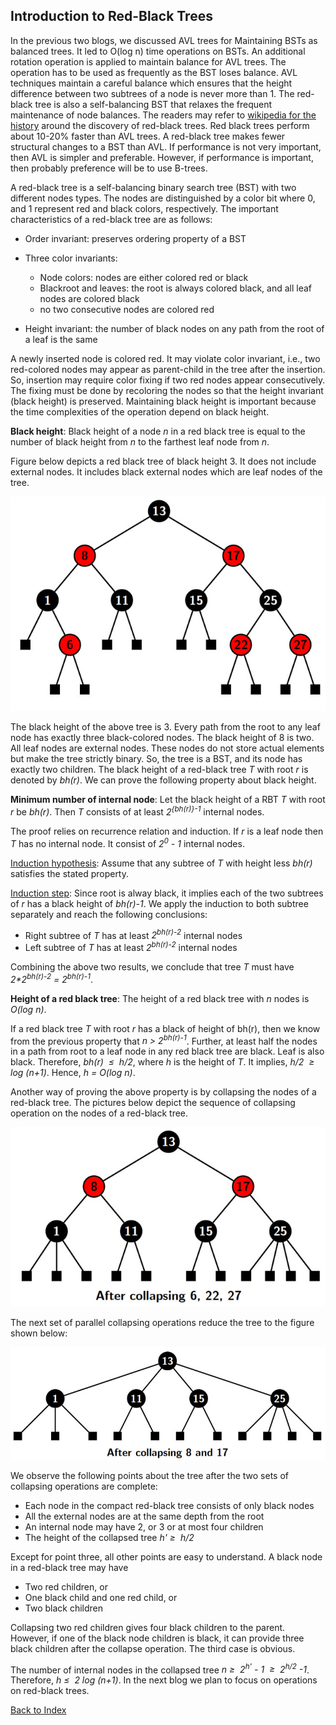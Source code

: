 ## Introduction to Red-Black Trees

In the previous two blogs, we discussed AVL trees for Maintaining BSTs as balanced trees. It led to O(log n) time operations on BSTs. 
An additional rotation operation is applied to maintain balance for AVL trees. The operation has to be used as frequently as the BST loses 
balance. AVL techniques maintain a careful balance which ensures that the height difference between two subtrees of a node is never more than 1. 
The red-black tree is also a self-balancing BST that relaxes the frequent maintenance of node balances. The readers may refer to 
[wikipedia for the history](https://en.wikipedia.org/wiki/Red%E2%80%93black_tree) around the discovery of red-black trees.
Red black trees perform about 10-20% faster than AVL trees. A red-black tree makes fewer structural changes to a BST than AVL. 
If performance is not very important, then AVL is simpler and preferable. However, if performance is important, then probably preference 
will be to use B-trees. 

A red-black tree is a self-balancing binary search tree (BST) with two different nodes types. The nodes are distinguished by a color bit where 
0, and 1 represent red and black colors, respectively. The important characteristics of a red-black tree are as follows:

- Order invariant: preserves ordering property of a BST
- Three color invariants:
     - Node colors: nodes are either colored red or black 
     - Blackroot and leaves: the root is always colored black, and all leaf nodes are colored black
     - no two consecutive nodes are colored red

- Height invariant: the number of black nodes on any path from the root of a leaf  is the same 

A newly inserted node is colored red. It may violate color invariant, i.e., two red-colored nodes may appear as parent-child in the tree after the insertion.
So, insertion may require color fixing if two red nodes appear consecutively. The fixing must be done by recoloring the nodes so that the height 
invariant (black height) is preserved. Maintaining black height is important because the time complexities of the operation depend on black height. 

<strong>Black height</strong>: Black height of a node <i>n</i> in a red black tree is equal to the number of black height from <i>n</i> to the farthest leaf 
node from <i>n</i>.

Figure below depicts a red black tree of black height 3. It does not include external nodes. It includes black external nodes which are leaf nodes of the tree.
<p align="center">
<img src="../images/redBlackTree1.jpg">
</p>
The black height of the above tree is 3. Every path from the root to any leaf node has exactly three black-colored nodes. The black height of 8 is two. All leaf nodes
are external nodes. These nodes do not store actual elements but make the tree strictly binary. So, the tree is a BST, and its node has 
exactly two children. The black height of a red-black tree <i>T</i> with root <i>r</i> is denoted by <i>bh(r)</i>. We can prove the following property about black height.

<strong>Minimum number of internal node</strong>: Let the black height of a RBT <i>T</i> with root <i>r</i> be <i>bh(r)</i>. Then <i>T</i> consists of at least 
<i>2<sup>{bh(r)}-1</sup></i> internal nodes. 

The proof relies on recurrence relation and induction. If <i>r</i> is a leaf node then <i>T</i> has no internal node. It consist of <i>2<sup>0</sup> - 1</i> 
internal nodes. 

<u>Induction hypothesis</u>: Assume that any subtree of <i>T</i> with height less <i>bh(r)</i> satisfies the stated property.

<u>Induction step</u>: Since root is alway black, it implies each of the two subtrees of <i>r</i> has a black height of <i>bh(r)-1</i>. 
We apply the induction to both subtree separately and reach the following conclusions:

- Right subtree of <i>T</i> has at least <i>2<sup>bh(r)-2</sup></i> internal nodes
- Left subtree of <i>T</i> has at least <i>2<sup>bh(r)-2</sup></i> internal nodes

Combining the above two results, we conclude that tree <i>T</i> must have <i>2*2<sup>bh(r)-2</sup> = 2<sup>bh(r)-1</sup></i>.  

<strong>Height of a red black tree</strong>:  The height of a red black tree with <i>n</i> nodes is <i>O(log n)</i>.

If a red black tree <i>T</i> with root <i>r</i> has a black of height of </i>bh(r)</i>, then we know from the previous property that <i>n > 2<sup>bh(r)-1</sup></i>. 
Further, at least half the nodes in a path from root to a leaf node in any red black tree are black. Leaf is also black. Therefore, <i>bh(r) &nbsp;&le;&nbsp; h/2</i>, where
<i>h</i> is the height of <i>T</i>. It implies, <i>h/2 &nbsp;&ge;&nbsp; log (n+1)</i>. Hence, <i>h = O(log n)</i>.

Another way of proving the above property is by collapsing the nodes of a red-black tree. The pictures below depict the sequence of collapsing operation 
on the nodes of a red-black tree.
<p align="center">
<img src="../images/redBlackTree2.jpg">
</p>
The next set of parallel collapsing operations reduce the tree to the figure shown below:
<p align="center">
<img src="../images/redBlackTree3.jpg">
</p>
We observe the following points about the tree after the two sets of collapsing operations are complete:

- Each node in the compact red-black tree consists of only black nodes 
- All the external nodes are at the same depth from the root 
- An internal node may have 2, or 3 or at most four children
- The height of the collapsed tree <i>h'&nbsp;&ge;&nbsp; h/2</i>

Except for point three, all other points are easy to understand. A black node in a red-black tree may have

- Two red children, or
- One black child and one red child, or
- Two black children

Collapsing two red children gives four black children to the parent. However, if one of the black node children is black, it can provide three black children 
after the collapse operation. The third case is obvious.

The number of internal nodes in the collapsed tree 
<i> n&nbsp;&ge;&nbsp; 2<sup>h'</sup> - 1 &nbsp;&ge;&nbsp; 2<sup>h/2</sup> -1</i>. Therefore, <i> h&nbsp;&le;&nbsp; 2 log (n+1)</i>. In the next blog we plan to 
focus on operations on red-black trees.

[Back to Index](../index.md)
